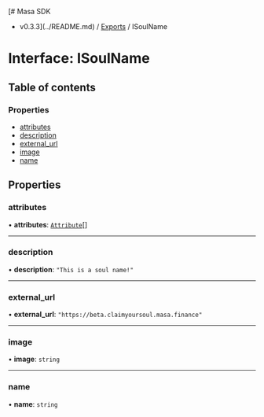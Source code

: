 [# Masa SDK
 - v0.3.3](../README.md) / [Exports](../modules.md) / ISoulName

# Interface: ISoulName

## Table of contents

### Properties

- [attributes](ISoulName.md#attributes)
- [description](ISoulName.md#description)
- [external\_url](ISoulName.md#external_url)
- [image](ISoulName.md#image)
- [name](ISoulName.md#name)

## Properties

### attributes

• **attributes**: [`Attribute`](Attribute.md)[]

___

### description

• **description**: ``"This is a soul name!"``

___

### external\_url

• **external\_url**: ``"https://beta.claimyoursoul.masa.finance"``

___

### image

• **image**: `string`

___

### name

• **name**: `string`
